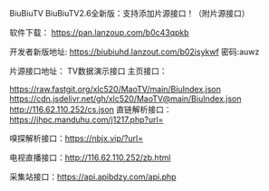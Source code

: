 BiuBiuTV
BiuBiuTV2.6全新版：支持添加片源接口！（附片源接口）

软件下载： https://pan.lanzoup.com/b0c43qpkb

开发者新版地址: https://biubiuhd.lanzout.com/b02isykwf 密码:auwz

片源接口地址： TV数据演示接口 主页接口：

https://raw.fastgit.org/xlc520/MaoTV/main/BiuIndex.json
https://cdn.jsdelivr.net/gh/xlc520/MaoTV@main/BiuIndex.json
http://116.62.110.252/cs.json
直链解析接口：https://jhpc.manduhu.com/j1217.php?url=

嗅探解析接口：https://nbjx.vip/?url=

电视直播接口：http://116.62.110.252/zb.html

采集站接口：https://api.apibdzy.com/api.php
